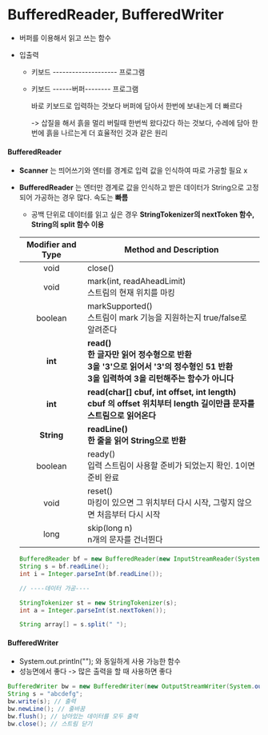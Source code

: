 # BufferedReader, BufferedWriter

- 버퍼를 이용해서 읽고 쓰는 함수

- 입출력

  - 키보드 -------------------- 프로그램

  - 키보드 ------버퍼-------- 프로그램

    바로 키보드로 입력하는 것보다 버퍼에 담아서 한번에 보내는게 더 빠르다

    -> 삽질을 해서 흙을 멀리 버릴때 한번씩 왔다갔다 하는 것보다, 수레에 담아 한번에 흙을 나르는게 더 효율적인 것과 같은 원리



#### BufferedReader

- **Scanner** 는 띄어쓰기와 엔터를 경계로 입력 값을 인식하여 따로 가공할 필요 x

- **BufferedReader** 는 엔터만 경계로 값을 인식하고 받은 데이터가 String으로 고정되어 가공하는 경우 많다. 속도는 **빠름**

  - 공백 단위로 데이터를 읽고 싶은 경우 **StringTokenizer의 nextToken 함수, String의 split 함수 이용**

  | Modifier and Type | Method and Description                                       |
  | :---------------: | ------------------------------------------------------------ |
  |       void        | close()                                                      |
  |       void        | mark(int, readAheadLimit)<br />스트림의 현재 위치를 마킹     |
  |      boolean      | markSupported()<br />스트림이 mark 기능을 지원하는지 true/false로 알려준다 |
  |      **int**      | **read()<br />한 글자만 읽어 정수형으로 반환<br />3을 '3'으로 읽어서 '3'의 정수형인 51 반환<br />3을 입력하여 3을 리턴해주는 함수가 아니다** |
  |      **int**      | **read(char[] cbuf, int offset, int length)<br />cbuf 의 offset 위치부터 length 길이만큼 문자를 스트림으로 읽어온다** |
  |    **String**     | **readLine()<br />한 줄을 읽어 String으로 반환**             |
  |      boolean      | ready()<br />입력 스트림이 사용할 준비가 되었는지 확인. 1이면 준비 완료 |
  |       void        | reset()<br />마킹이 있으면 그 위치부터 다시 시작, 그렇지 않으면 처음부터 다시 시작 |
  |       long        | skip(long n)<br />n개의 문자를 건너뛴다                      |

  ```java
  BufferedReader bf = new BufferedReader(new InputStreamReader(System.in));
  String s = bf.readLine();
  int i = Integer.parseInt(bf.readLine());
  
  // ----데이터 가공----
  
  StringTokenizer st = new StringTokenizer(s);
  int a = Integer.parseInt(st.nextToken());
  
  String array[] = s.split(" ");
  ```



#### BufferedWriter

- System.out.println(""); 와 동일하게 사용 가능한 함수
- 성능면에서 좋다 -> 많은 출력을 할 때 사용하면 좋다

```java
BufferedWriter bw = new BufferedWriter(new OutputStreamWriter(System.out));
String s = "abcdefg";
bw.write(s); // 출력
bw.newLine(); // 줄바꿈
bw.flush(); // 남아있는 데이터를 모두 출력
bw.close(); // 스트림 닫기
```

